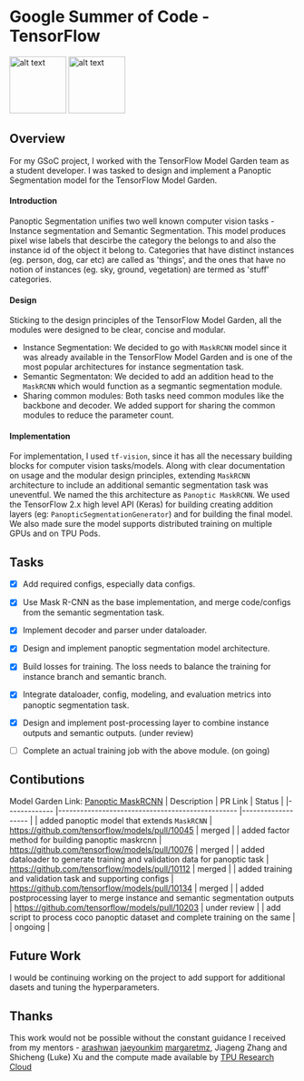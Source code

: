 # Google Summer of Code - TensorFlow
<p float="left">

<img src="https://summerofcode.withgoogle.com/static/img/summer-of-code-logo.svg" alt="alt text" width="100">
<img src="https://www.gstatic.com/devrel-devsite/prod/vf0396724755d04dbab75050e6812ced8fb2ab11d424163deba5826536b4b1964/tensorflow/images/lockup.svg" alt="alt text" height="100">
<p/>

## Overview
For my GSoC project, I worked with the TensorFlow Model Garden team as a student developer. I was tasked to design and implement a Panoptic Segmentation model for the TensorFlow Model Garden.
#### Introduction
Panoptic Segmentation unifies two well known computer vision tasks - Instance segmentation and Semantic Segmentation. This model produces pixel wise labels that descirbe the category the belongs to and also the instance id of the object it belong to. Categories that have distinct instances (eg. person, dog, car etc) are called as 'things', and the ones that have no notion of instances (eg. sky, ground, vegetation) are termed as 'stuff' categories.

#### Design
Sticking to the design principles of the TensorFlow Model Garden, all the modules were designed to be clear, concise and modular.
 - Instance Segmentation: We decided to go with `MaskRCNN` model since it was already available in the TensorFlow Model Garden and is one of the most popular architectures for instance segmentation task.
 - Semantic Segmentaton: We decided to add an addition head to the `MaskRCNN` which would function as a segmantic segmentation module.
 - Sharing common modules: Both tasks need common modules like the backbone and decoder. We added support for sharing the common modules to reduce the parameter count.
 
#### Implementation
For implementation, I used `tf-vision`, since it has all the necessary building blocks for computer vision tasks/models. Along with clear documentation on usage and the modular design principles, extending `MaskRCNN` architecture to include an additional semantic segmentation task was uneventful. We named the this architecture as `Panoptic MaskRCNN`.
We used the TensorFlow 2.x high level API (Keras) for building creating addition layers (eg: `PanopticSegmentationGenerator`) and for building the final model. We also made sure the model supports distributed training on multiple GPUs and on TPU Pods.

## Tasks
- [x] Add required configs, especially data configs.
- [x] Use Mask R-CNN as the base implementation, and merge code/configs from the semantic segmentation task.
- [x] Implement decoder and parser under dataloader.
- [x] Design and implement panoptic segmentation model architecture.
- [x] Build losses for training. The loss needs to balance the training for instance branch and semantic branch.
- [x] Integrate dataloader, config, modeling, and evaluation metrics into panoptic segmentation task.
- [x] Design and implement post-processing layer to combine instance outputs and semantic outputs. (under review)
- [ ] Complete an actual training job with the above module. (on going)


## Contibutions
Model Garden Link: [Panoptic MaskRCNN](https://github.com/tensorflow/models/tree/master/official/vision/beta/projects/panoptic_maskrcnn)
| Description 	| PR Link                                            	| Status            	|
|-------------	|-------------------------------------------------	|-------------------	|
| added panoptic model that extends `MaskRCNN`     	| https://github.com/tensorflow/models/pull/10045 	| merged            	|
| added factor method for building panoptic maskrcnn     	| https://github.com/tensorflow/models/pull/10076 	| merged            	|
| added dataloader to generate training and validation data for panoptic task     	| https://github.com/tensorflow/models/pull/10112 	| merged            	|
| added training and validation task and supporting configs     	| https://github.com/tensorflow/models/pull/10134 	| merged            	|
| added postprocessing layer to merge instance and semantic segmentation outputs     	| https://github.com/tensorflow/models/pull/10203 	| under review      	|
| add script to process coco panoptic dataset and complete training on the same     	|                                                 	| ongoing           	|

## Future Work
I would be continuing working on the project to add support for additional dasets and tuning the hyperparameters.

## Thanks
This work would not be possible without the constant guidance I received from my mentors - [arashwan](https://github.com/arashwan) [jaeyounkim](https://github.com/jaeyounkim) [margaretmz](https://github.com/margaretmz), Jiageng Zhang and Shicheng (Luke) Xu and the compute made available by [TPU Research Cloud](https://sites.research.google/trc)

